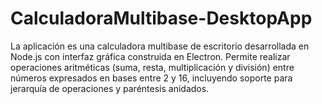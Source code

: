 # CalculadoraMultibase-DesktopApp
La aplicación es una calculadora multibase de escritorio desarrollada en Node.js con interfaz gráfica construida en Electron. Permite realizar operaciones aritméticas (suma, resta, multiplicación y división) entre números expresados en bases entre 2 y 16, incluyendo soporte para jerarquía de operaciones y paréntesis anidados.
